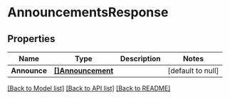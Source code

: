 # AnnouncementsResponse

## Properties
Name | Type | Description | Notes
------------ | ------------- | ------------- | -------------
**Announce** | [**[]Announcement**](announcement.md) |  | [default to null]

[[Back to Model list]](../README.md#documentation-for-models) [[Back to API list]](../README.md#documentation-for-api-endpoints) [[Back to README]](../README.md)

